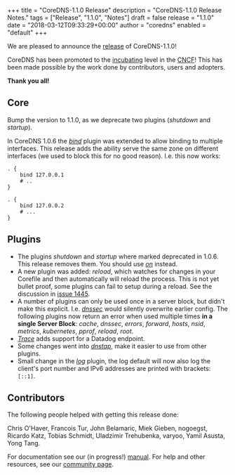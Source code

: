 +++
title = "CoreDNS-1.1.0 Release"
description = "CoreDNS-1.1.0 Release Notes."
tags = ["Release", "1.1.0", "Notes"]
draft = false
release = "1.1.0"
date = "2018-03-12T09:33:29+00:00"
author = "coredns"
enabled = "default"
+++

We are pleased to announce the [release](https://github.com/inverse-inc/packetfence/go/coredns/releases/tag/v1.1.0) of
CoreDNS-1.1.0!

CoreDNS has been promoted to the [incubating](https://www.cncf.io/projects/graduation-criteria/)
level in the [CNCF](https://www.cncf.io/projects/)!
This has been made possible by the work done by contributors, users and adopters.

**Thank you all!**

## Core

Bump the version to 1.1.0, as we deprecate two plugins (*shutdown* and *startup*).

In CoreDNS 1.0.6 the [*bind*](/plugins/bind) plugin was extended to allow binding to multiple
interfaces. This release adds the ability serve the same zone on different interfaces (we used to
block this for no good reason). I.e. this now works:

```
. {
    bind 127.0.0.1
    # ..
}

. {
    bind 127.0.0.2
    # ...
}
```

## Plugins

* The plugins *shutdown* and *startup* where marked deprecated in 1.0.6. This release removes them. You should use [*on*](/explugins/on) instead.
* A new plugin was added: *reload*, which watches for changes in your Corefile and then automatically will reload the process. This is not yet bullet proof, some plugins can fail to setup during a reload. See the discussion in [issue 1445](https://github.com/inverse-inc/packetfence/go/coredns/issues/1455).
* A number of plugins can only be used once in a server block, but didn't make this explicit. I.e. [*dnssec*](/plugins/dnssec) would silently overwrite earlier config. The following plugins now return an error when used multiple times **in a single Server Block**:
*cache*,
*dnssec*,
*errors*,
*forward*,
*hosts*,
*nsid*,
*metrics*,
*kubernetes*,
*pprof*,
*reload*,
*root*.
* [*Trace*](/plugins/trace) adds support for a Datadog endpoint.
* Some changes went into [*dnstap*](/plugins/dnstap), make it easier to use from other plugins.
* Small change in the [*log*](/plugin/log) plugin, the log default will now also log the client's
  port number and IPv6 addresses are printed with brackets: `[::1]`.

## Contributors

The following people helped with getting this release done:

Chris O'Haver,
Francois Tur,
John Belamaric,
Miek Gieben,
nogoegst,
Ricardo Katz,
Tobias Schmidt,
Uladzimir Trehubenka,
varyoo,
Yamil Asusta,
Yong Tang.

For documentation see our (in progress!) [manual](/manual). For help and other resources, see our
[community page](https://coredns.io/community/).
